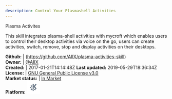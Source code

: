 ```yaml
---
description: Control Your Plasmashell Activities
---
```

Plasma Activites

This skill integrates plasma-shell activities with mycroft which enables users to control their desktop activities via voice on the go, users can create activities, switch, remove, stop and display activities on their desktops.

**Github:** | (https://github.com/AIIX/plasma-activities-skill)  
**Owner:** | [@AIIX](https://github.com/AIIX)  
**Created:** | 2017-01-21T14:14:48Z  **Last updated:** 2019-05-29T18:36:34Z  
**License:** | [GNU General Public License v3.0](https://api.github.com/licenses/gpl-3.0)  
**Market status:** | [In Market](https://market.mycroft.ai/skill/plasma-activities-skill)  
**Platform:**   ![](.gitbook/assets/kde.png)   
